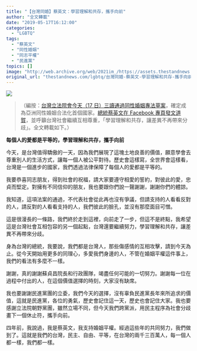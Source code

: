 ```yaml
---
title: "【台灣同婚】蔡英文：學習理解和共存，攜手向前"
author: "全文轉載"
date: "2019-05-17T16:12:00"
categories:
  - "LGBTQ"
tags:
  - "蔡英文"
  - "同性婚姻"
  - "同志平權"
  - "民進黨"
topics: []
image: "http://web.archive.org/web/2021im_/https://assets.thestandnews.com/media/photos/tw-22_Ept9B_iRgaL9q.png"
original_url: "thestandnews.com/lgbtq/台灣同婚-蔡英文-學習理解和共存-攜手向前"
---
```

![](http://web.archive.org/web/2021im_/https://assets.thestandnews.com/media/photos/tw-22_Ept9B_iRgaL9q.png)

> （編按：[台灣立法院會今天（17 日）三讀通過同性婚姻專法草案](../../lgbtq/%E5%8F%B0%E7%81%A3%E7%AB%8B%E6%B3%95%E9%99%A2%E4%BA%8C%E8%AE%80%E9%80%9A%E9%81%8E%E5%90%8C%E6%80%A7%E5%A9%9A%E5%A7%BB%E7%99%BB%E8%A8%98/)，確定成為亞洲同性婚姻合法化首個國家。[總統蔡英文在 Facebook 專頁發文道賀](http://web.archive.org/web/20211229132540/https://www.facebook.com/tsaiingwen/posts/10155830051866065)，並呼籲台灣社會繼續互相尊重，「學習理解和共存，讓差異不再帶來分歧」。全文轉載如下。）

**每個人的愛都是平等的，學習理解和共存，攜手向前**

今天，是台灣值得驕傲的一天，因為我們展現了這塊土地良善的價值，願意學會去尊重別人的生活方式，讓每一個人被公平對待。歷史會這樣寫，全世界會這樣看，台灣是一個進步的國家，我們透過法律保障了每個人的愛都是平等的。

我要恭喜同志朋友，得到社會的祝福，請大家要遵守相愛的誓約，對彼此的愛，忠貞而堅定。對擁有不同信仰的朋友，我也要跟你們說一聲謝謝，謝謝你們的體諒。

我知道，這項法案的通過，不代表社會從此再也沒有爭議，但請支持的人看看反對的人，請反對的人看看支持的人，我們彼此的臉孔，並沒有那麼面目可憎。

這是很漫長的一條路，我們終於走到這裡，向前走了一步，但這不是終點，我希望這是台灣社會互相包容的另一個起點，台灣還要繼續努力，學習理解和共存，讓差異不再帶來分歧。

身為台灣的總統，我要說，我們都是台灣人，那些傷感情的互相攻擊，請到今天為止。從今天開始用更多的同理心，多愛我們身邊的人，不管在婚姻平權這件事上，我們的看法有多麼不一樣。

謝謝，真的謝謝蘇貞昌院長和行政團隊，竭盡任何可能的一切努力。謝謝每一位在過程中付出的人，在這個價值選擇的時刻，大家沒有缺席。

我也要謝謝民進黨團的立委，我們今天的選擇，沒有辜負民進黨長年來所追求的價值，這就是民進黨，各位的勇氣，歷史會記住這一天，歷史也會記住大家。我也要感謝立法院朝野黨團，雖然立場不同，但今天我們跨黨派，用民主程序為社會分歧畫下一個休止符，攜手向前。

四年前，我說過，我是蔡英文，我支持婚姻平權。經過這些年的共同努力，我們做到了。這就是我們的台灣，民主、自由、平等，在台灣的兩千三百萬人，每一個人都一樣，我們都一樣。